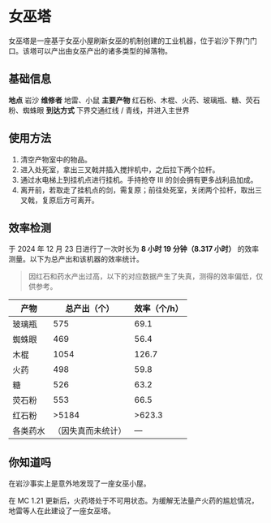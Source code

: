 # 女巫塔

女巫塔是一座基于女巫小屋刷新女巫的机制创建的工业机器，位于岩沙下界门门口。该塔可以产出由女巫产出的诸多类型的掉落物。

## 基础信息

**地点** 岩沙
**维修者** 地雷、小鼠
**主要产物** 红石粉、木棍、火药、玻璃瓶、糖、荧石粉、蜘蛛眼
**到达方式** 下界交通红线 / 青线，并进入主世界

## 使用方法

1. 清空产物室中的物品。
2. 进入处死室，拿出三叉戟并插入搅拌机中，之后拉下两个拉杆。
3. 通过水电梯上到挂机点进行挂机。手持抢夺 III 的剑会拥有更多战利品加成。
4. 离开前，若取走了挂机点的剑，需复原；前往处死室，关闭两个拉杆，取出三叉戟，复原后方可离开。

## 效率检测

于 2024 年 12 月 23 日进行了一次时长为 **8 小时 19 分钟（8.317 小时）** 的效率测量。以下为总产出和该机器的效率统计。

> 因红石和药水产出过高，以下的对应数据产生了失真，测得的效率偏低，仅供参考。

| 产物 | 总产出（个） | 效率（个/h） |
| --- | --- | --- |
| 玻璃瓶 | 575 | 69.1 |
| 蜘蛛眼 | 469 | 56.4 |
| 木棍 | 1054 | 126.7 |
| 火药 | 498 | 59.8 |
| 糖 | 526 | 63.2 |
| 荧石粉 | 553 | 66.5 |
| 红石粉 | >5184 | >623.3 |
| 各类药水 | （因失真而未统计） | — |

## 你知道吗

在岩沙事实上是意外地发现了一座女巫小屋。

在 MC 1.21 更新后，火药塔处于不可用状态。为缓解无法量产火药的尴尬情况，地雷等人在此建设了一座女巫塔。
